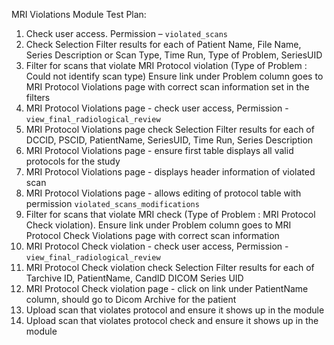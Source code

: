 MRI Violations Module Test Plan:

1.  Check user access. Permission – `violated_scans`
2.  Check Selection Filter results for each of Patient Name, File Name,
    Series Description or Scan Type, Time Run, Type of Problem, SeriesUID
3.  Filter for scans that violate MRI Protocol violation (Type of Problem : Could not identify scan type)
    Ensure link under Problem column goes to MRI Protocol Violations page with correct scan information
    set in the filters
4.  MRI Protocol Violations page - check user access, Permission - `view_final_radiological_review`
5.  MRI Protocol Violations page check Selection Filter results for each of DCCID, PSCID, PatientName, SeriesUID,
    Time Run, Series Description
6.  MRI Protocol Violations page - ensure first table displays all valid protocols
    for the study
7.  MRI Protocol Violations page - displays header information of violated scan
8.  MRI Protocol Violations page - allows editing of protocol table with permission `violated_scans_modifications`
9.  Filter for scans that violate MRI check  (Type of Problem : MRI Protocol Check violation). Ensure link
    under Problem column goes to MRI Protocol Check Violations page with correct scan information
10. MRI Protocol Check violation - check user access, Permission - `view_final_radiological_review`
11. MRI Protocol Check violation check Selection Filter results for each of Tarchive ID, PatientName, CandID
    DICOM Series UID
12. MRI Protocol Check violation page - click on link under PatientName column, should go to Dicom Archive for the
    patient
13. Upload scan that violates protocol and ensure it shows up in the module
14. Upload scan that violates protocol check and ensure it shows up in the module
